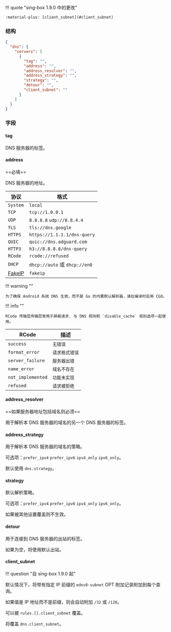 !!! quote "sing-box 1.9.0 中的更改"

    :material-plus: [client_subnet](#client_subnet)

### 结构

```json
{
  "dns": {
    "servers": [
      {
        "tag": "",
        "address": "",
        "address_resolver": "",
        "address_strategy": "",
        "strategy": "",
        "detour": "",
        "client_subnet": ""
      }
    ]
  }
}
```

### 字段

#### tag

DNS 服务器的标签。

#### address

==必填==

DNS 服务器的地址。

| 协议                                   | 格式                           |
|--------------------------------------|------------------------------|
| `System`                             | `local`                      |
| `TCP`                                | `tcp://1.0.0.1`              |
| `UDP`                                | `8.8.8.8` `udp://8.8.4.4`    |
| `TLS`                                | `tls://dns.google`           |
| `HTTPS`                              | `https://1.1.1.1/dns-query`  |
| `QUIC`                               | `quic://dns.adguard.com`     |
| `HTTP3`                              | `h3://8.8.8.8/dns-query`     |
| `RCode`                              | `rcode://refused`            |
| `DHCP`                               | `dhcp://auto` 或 `dhcp://en0` |
| [FakeIP](/configuration/dns/fakeip/) | `fakeip`                     |

!!! warning ""

    为了确保 Android 系统 DNS 生效，而不是 Go 的内置默认解析器，请在编译时启用 CGO。

!!! info ""

    RCode 传输层传输层常用于屏蔽请求. 与 DNS 规则和 `disable_cache` 规则选项一起使用。

| RCode             | 描述       | 
|-------------------|----------|
| `success`         | `无错误`    |
| `format_error`    | `请求格式错误` |
| `server_failure`  | `服务器出错`  |
| `name_error`      | `域名不存在`  |
| `not_implemented` | `功能未实现`  |
| `refused`         | `请求被拒绝`  |

#### address_resolver

==如果服务器地址包括域名则必须==

用于解析本 DNS 服务器的域名的另一个 DNS 服务器的标签。

#### address_strategy

用于解析本 DNS 服务器的域名的策略。

可选项：`prefer_ipv4` `prefer_ipv6` `ipv4_only` `ipv6_only`。

默认使用 `dns.strategy`。

#### strategy

默认解析策略。

可选项：`prefer_ipv4` `prefer_ipv6` `ipv4_only` `ipv6_only`。

如果被其他设置覆盖则不生效。

#### detour

用于连接到 DNS 服务器的出站的标签。

如果为空，将使用默认出站。

#### client_subnet

!!! question "自 sing-box 1.9.0 起"

默认情况下，将带有指定 IP 前缀的 `edns0-subnet` OPT 附加记录附加到每个查询。

如果值是 IP 地址而不是前缀，则会自动附加 `/32` 或 `/128`。

可以被 `rules.[].client_subnet` 覆盖。

将覆盖 `dns.client_subnet`。
